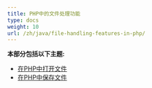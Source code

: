 ```yaml
---
title: PHP中的文件处理功能
type: docs
weight: 10
url: /zh/java/file-handling-features-in-php/
---
```


**本部分包括以下主题:**

- [在PHP中打开文件](/cells/zh/java/opening-files-in-php/)
- [在PHP中保存文件](/cells/zh/java/saving-files-in-php/)
